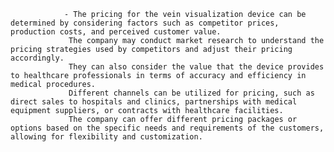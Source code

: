 				- The pricing for the vein visualization device can be determined by considering factors such as competitor prices, production costs, and perceived customer value.
				 The company may conduct market research to understand the pricing strategies used by competitors and adjust their pricing accordingly.
				 They can also consider the value that the device provides to healthcare professionals in terms of accuracy and efficiency in medical procedures.
				 Different channels can be utilized for pricing, such as direct sales to hospitals and clinics, partnerships with medical equipment suppliers, or contracts with healthcare facilities.
				 The company can offer different pricing packages or options based on the specific needs and requirements of the customers, allowing for flexibility and customization.



